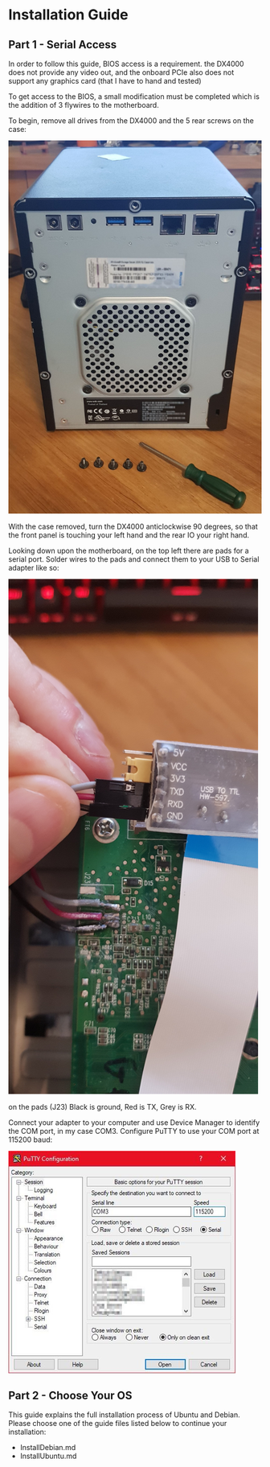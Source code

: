 # Installation Guide

## Part 1 - Serial Access

In order to follow this guide, BIOS access is a requirement. the DX4000 does not provide any video out, and the onboard PCIe also does not support any graphics card (that I have to hand and tested)

To get access to the BIOS, a small modification must be completed which is the addition of 3 flywires to the motherboard.

To begin, remove all drives from the DX4000 and the 5 rear screws on the case:

![Rear Case](./img/rear.jpg?raw=true)

With the case removed, turn the DX4000 anticlockwise 90 degrees, so that the front panel is touching your left hand and the rear IO your right hand.

Looking down upon the motherboard, on the top left there are pads for a serial port. Solder wires to the pads and connect them to your USB to Serial adapter like so:

![Serial Port](./img/serial.jpg?raw=true)

on the pads (J23) Black is ground, Red is TX, Grey is RX.

Connect your adapter to your computer and use Device Manager to identify the COM port, in my case COM3. Configure PuTTY to use your COM port at 115200 baud:

![PuTTY Configuration](./img/putty.jpg?raw=true)

## Part 2 - Choose Your OS
This guide explains the full installation process of Ubuntu and Debian. Please choose one of the guide files listed below to continue your installation:
- InstallDebian.md
- InstallUbuntu.md